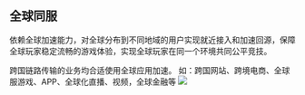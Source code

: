 ## 全球同服
依赖全球加速能力，对全球分布到不同地域的用户实现就近接入和加速回源，保障全球玩家稳定流畅的游戏体验，实现全球玩家在同一个环境共同公平竞技。

跨国链路传输的业务均合适使用全球应用加速。
如：跨国网站、跨境电商、全球服游戏、APP、全球化直播、视频，全球金融等
![](https://mc.qcloudimg.com/static/img/752baaa682af4fc2ff1c3d5a33b9ea06/image.png)
